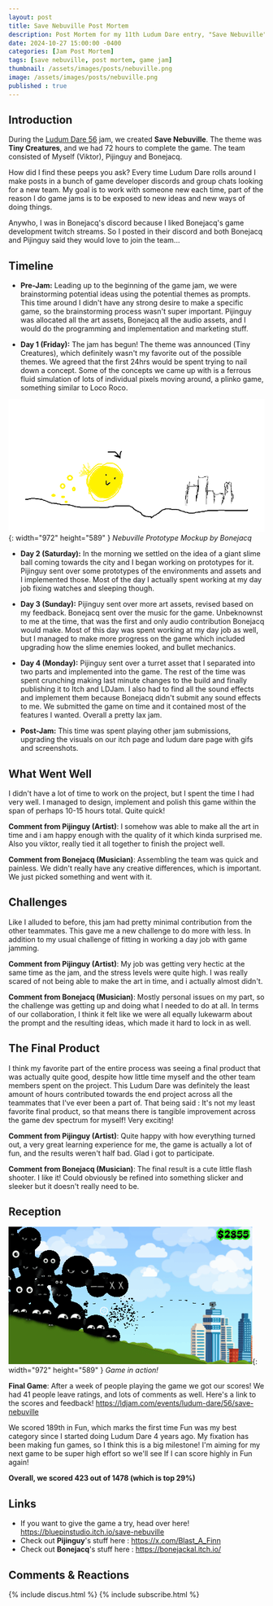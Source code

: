 ```yaml
---
layout: post
title: Save Nebuville Post Mortem
description: Post Mortem for my 11th Ludum Dare entry, "Save Nebuville"
date: 2024-10-27 15:00:00 -0400
categories: [Jam Post Mortem]
tags: [save nebuville, post mortem, game jam]
thumbnail: /assets/images/posts/nebuville.png
image: /assets/images/posts/nebuville.png
published : true
---
```


## Introduction

During the [Ludum Dare 56](https://en.wikipedia.org/wiki/Ludum_Dare) jam, we created **Save Nebuville**. The theme was **Tiny Creatures**, and we had 72 hours to complete the game. The team consisted of Myself (Viktor), Pijinguy and Bonejacq.

How did I find these peeps you ask? Every time Ludum Dare rolls around I make posts in a bunch of game developer discords and group chats looking for a new team. My goal is to work with someone new each time, part of the reason I do game jams is to be exposed to new ideas and new ways of doing things. 

Anywho, I was in Bonejacq's discord because I liked Bonejacq's game development twitch streams. So I posted in their discord and both Bonejacq and Pijinguy said they would love to join the team...

## Timeline

- **Pre-Jam:** 
Leading up to the beginning of the game jam, we were brainstorming potential ideas using the potential themes as prompts. This time around I didn't have any strong desire to make a specific game, so the brainstorming process wasn't super important. Pijinguy was allocated all the art assets, Bonejacq all the audio assets, and I would do the programming and implementation and marketing stuff.

- **Day 1 (Friday):** 
The jam has begun! The theme was announced (Tiny Creatures), which definitely wasn't my favorite out of the possible themes. We agreed that the first 24hrs would be spent trying to nail down a concept. Some of the concepts we came up with is a ferrous fluid simulation of lots of individual pixels moving around, a plinko game, something similar to Loco Roco. 

![Nebuville Prototype Mockup](/assets/images/posts/nebuville1.png){: width="972" height="589" }
_Nebuville Prototype Mockup by Bonejacq_

- **Day 2 (Saturday):** In the morning we settled on the idea of a giant slime ball coming towards the city and I began working on prototypes for it. Pijinguy sent over some prototypes of the environments and assets and I implemented those. Most of the day I actually spent working at my day job fixing watches and sleeping though.

- **Day 3 (Sunday):** Pijinguy sent over more art assets, revised based on my feedback. Bonejacq sent over the music for the game. Unbeknownst to me at the time, that was the first and only audio contribution Bonejacq would make. Most of this day was spent working at my day job as well, but I managed to make more progress on the game which included upgrading how the slime enemies looked, and bullet mechanics.

- **Day 4 (Monday):** Pijinguy sent over a turret asset that I separated into two parts and implemented into the game. The rest of the time was spent crunching making last minute changes to the build and finally publishing it to Itch and LDJam. I also had to find all the sound effects and implement them because Bonejacq didn't submit any sound effects to me. We submitted the game on time and it contained most of the features I wanted. Overall a pretty lax jam.

- **Post-Jam:** This time was spent playing other jam submissions, upgrading the visuals on our itch page and ludum dare page with gifs and screenshots. 

## What Went Well

I didn't have a lot of time to work on the project, but I spent the time I had very well. I managed to design, implement and polish this game within the span of perhaps 10-15 hours total. Quite quick!

**Comment from Pijinguy (Artist)**: I somehow was able to make all the art in time and i am happy enough with the quality of it which kinda surprised me. Also you viktor, really tied it all together to finish the project well. 

**Comment from Bonejacq (Musician)**: Assembling the team was quick and painless. We didn't really have any creative differences, which is important. We just picked something and went with it.


## Challenges

Like I alluded to before, this jam had pretty minimal contribution from the other teammates. This gave me a new challenge to do more with less. In addition to my usual challenge of fitting in working a day job with game jamming.

**Comment from Pijinguy (Artist)**: My job was getting very hectic at the same time as the jam, and the stress levels were quite high. I was really scared of not being able to make the art in time, and i actually almost didn't.

**Comment from Bonejacq (Musician)**: Mostly personal issues on my part, so the challenge was getting up and doing what I needed to do at all. In terms of our collaboration, I think it felt like we were all equally lukewarm about the prompt and the resulting ideas, which made it hard to lock in as well.


## The Final Product

I think my favorite part of the entire process was seeing a final product that was actually quite good, despite how little time myself and the other team members spent on the project. This Ludum Dare was definitely the least amount of hours contributed towards the end project across all the teammates that I've ever been a part of. That being said : It's not my least favorite final product, so that means there is tangible improvement across the game dev spectrum for myself! Very exciting!

**Comment from Pijinguy (Artist)**: Quite happy with how everything turned out, a very great learning experience for me, the game is actually a lot of fun, and the results weren't half bad. Glad i got to participate.

**Comment from Bonejacq (Musician)**: The final result is a cute little flash shooter. I like it! Could obviously be refined into something slicker and sleeker but it doesn't really need to be.



## Reception

![Nebuville Prototype Mockup](/assets/images/posts/nebuville.gif){: width="972" height="589" }
_Game in action!_

**Final Game**: After a week of people playing the game we got our scores! We had 41 people leave ratings, and lots of comments as well. Here's a link to the scores and feedback! <https://ldjam.com/events/ludum-dare/56/save-nebuville>

We scored 189th in Fun, which marks the first time Fun was my best category since I started doing Ludum Dare 4 years ago. My fixation has been making fun games, so I think this is a big milestone! I'm aiming for my next game to be super high effort so we'll see If I can score highly in Fun again!


**Overall, we scored 423 out of 1478 (which is top 29%)**


## Links

- If you want to give the game a try, head over here! <https://bluepinstudio.itch.io/save-nebuville>
- Check out **Pijinguy**'s stuff here : <https://x.com/Blast_A_Finn>
- Check out **Bonejacq**'s stuff here : <https://bonejackal.itch.io/>


## Comments & Reactions

{% include discus.html %}
{% include subscribe.html %}